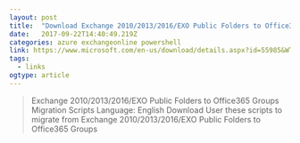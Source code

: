 ```yaml
---
layout: post 
title:  "Download Exchange 2010/2013/2016/EXO Public Folders to Office365 Groups Migration Scripts  from Official Microsoft Download Center" 
date:   2017-09-22T14:40:49.219Z 
categories: azure exchangeonline powershell
link: https://www.microsoft.com/en-us/download/details.aspx?id=55985&WT.mc_id=rss_alldownloads_all&751be11f-ede8-5a0c-058c-2ee190a24fa6=True&e6b34bbe-475b-1abd-2c51-b5034bcdd6d2=True&fa43d42b-25b5-4a42-fe9b-1634f450f5ee=True 
tags:
  - links
ogtype: article 
---
```


> Exchange 2010/2013/2016/EXO Public Folders to Office365 Groups Migration Scripts
Language:
English
Download
User these scripts to migrate from Exchange 2010/2013/2016/EXO Public Folders to Office365 Groups